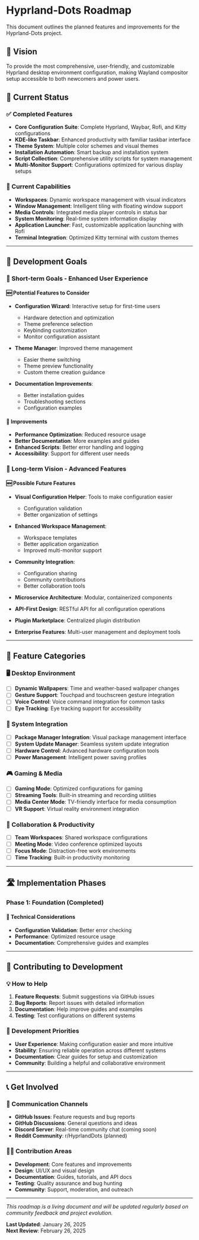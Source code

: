 # Hyprland-Dots Roadmap

This document outlines the planned features and improvements for the Hyprland-Dots project.

## 🎯 Vision

To provide the most comprehensive, user-friendly, and customizable Hyprland desktop environment configuration, making Wayland compositor setup accessible to both newcomers and power users.

## 🚀 Current Status

### ✅ Completed Features

- **Core Configuration Suite**: Complete Hyprland, Waybar, Rofi, and Kitty configurations
- **KDE-like Taskbar**: Enhanced productivity with familiar taskbar interface
- **Theme System**: Multiple color schemes and visual themes
- **Installation Automation**: Smart backup and installation system
- **Script Collection**: Comprehensive utility scripts for system management
- **Multi-Monitor Support**: Configurations optimized for various display setups

### 🔧 Current Capabilities

- **Workspaces**: Dynamic workspace management with visual indicators
- **Window Management**: Intelligent tiling with floating window support
- **Media Controls**: Integrated media player controls in status bar
- **System Monitoring**: Real-time system information display
- **Application Launcher**: Fast, customizable application launching with Rofi
- **Terminal Integration**: Optimized Kitty terminal with custom themes

---

## 📅 Development Goals

### 🎯 Short-term Goals - Enhanced User Experience

#### 🆕 Potential Features to Consider

- **Configuration Wizard**: Interactive setup for first-time users

  - Hardware detection and optimization
  - Theme preference selection
  - Keybinding customization
  - Monitor configuration assistant

- **Theme Manager**: Improved theme management

  - Easier theme switching
  - Theme preview functionality
  - Custom theme creation guidance

- **Documentation Improvements**:
  - Better installation guides
  - Troubleshooting sections
  - Configuration examples

#### 🔄 Improvements

- **Performance Optimization**: Reduced resource usage
- **Better Documentation**: More examples and guides
- **Enhanced Scripts**: Better error handling and logging
- **Accessibility**: Support for different user needs

### 🎯 Long-term Vision - Advanced Features

#### 🆕 Possible Future Features

- **Visual Configuration Helper**: Tools to make configuration easier

  - Configuration validation
  - Better organization of settings

- **Enhanced Workspace Management**:

  - Workspace templates
  - Better application organization
  - Improved multi-monitor support

- **Community Integration**:

  - Configuration sharing
  - Community contributions
  - Better collaboration tools

- **Microservice Architecture**: Modular, containerized components
- **API-First Design**: RESTful API for all configuration operations
- **Plugin Marketplace**: Centralized plugin distribution
- **Enterprise Features**: Multi-user management and deployment tools

---

## 🎨 Feature Categories

### 🖥️ Desktop Environment

- [ ] **Dynamic Wallpapers**: Time and weather-based wallpaper changes
- [ ] **Gesture Support**: Touchpad and touchscreen gesture integration
- [ ] **Voice Control**: Voice command integration for common tasks
- [ ] **Eye Tracking**: Eye tracking support for accessibility

### 🔧 System Integration

- [ ] **Package Manager Integration**: Visual package management interface
- [ ] **System Update Manager**: Seamless system update integration
- [ ] **Hardware Control**: Advanced hardware configuration tools
- [ ] **Power Management**: Intelligent power saving profiles

### 🎮 Gaming & Media

- [ ] **Gaming Mode**: Optimized configurations for gaming
- [ ] **Streaming Tools**: Built-in streaming and recording utilities
- [ ] **Media Center Mode**: TV-friendly interface for media consumption
- [ ] **VR Support**: Virtual reality environment integration

### 👥 Collaboration & Productivity

- [ ] **Team Workspaces**: Shared workspace configurations
- [ ] **Meeting Mode**: Video conference optimized layouts
- [ ] **Focus Mode**: Distraction-free work environments
- [ ] **Time Tracking**: Built-in productivity monitoring

---

## 🛣️ Implementation Phases

### Phase 1: Foundation (Completed)
#### 🔧 Technical Considerations

- **Configuration Validation**: Better error checking
- **Performance**: Optimized resource usage
- **Documentation**: Comprehensive guides and examples

---

## 🤝 Contributing to Development

### 💡 How to Help

1. **Feature Requests**: Submit suggestions via GitHub issues
2. **Bug Reports**: Report issues with detailed information
3. **Documentation**: Help improve guides and examples
4. **Testing**: Test configurations on different systems

### 🎯 Development Priorities

- **User Experience**: Making configuration easier and more intuitive
- **Stability**: Ensuring reliable operation across different systems
- **Documentation**: Clear guides for setup and customization
- **Community**: Building a helpful and collaborative environment

---

## 📞 Get Involved

### 🔗 Communication Channels

- **GitHub Issues**: Feature requests and bug reports
- **GitHub Discussions**: General questions and ideas
- **Discord Server**: Real-time community chat (coming soon)
- **Reddit Community**: r/HyprlandDots (planned)

### 👩‍💻 Contribution Areas

- **Development**: Core features and improvements
- **Design**: UI/UX and visual design
- **Documentation**: Guides, tutorials, and API docs
- **Testing**: Quality assurance and bug hunting
- **Community**: Support, moderation, and outreach

---

_This roadmap is a living document and will be updated regularly based on community feedback and project evolution._

**Last Updated**: January 26, 2025  
**Next Review**: February 26, 2025

